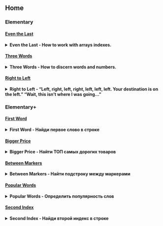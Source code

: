 ## Home

### Elementary

#### [Even the Last](even_the_last.py)

<details><summary><b>Even the Last - How to work with arrays indexes.</b></summary>

Дан массив целых чисел. Нужно найти сумму элементов с четными индексами (0-й, 2-й, 4-й итд), затем перемножить эту сумму и последний элемент исходного массива. Не забудьте, что первый элемент массива имеет индекс 0.
Для пустого массива результат всегда 0 (ноль).

**Входные данные**: Список (list) целых чисел (int).

**Выходные данные**: Число как целочисленное (int).

</details>

#### [Three Words](three_words.py)

<details><summary><b>Three Words - How to discern words and numbers.</b></summary>

Дана строка со словами и числами, разделенными пробелами (один пробел между словами и/или числами). Слова состоят только из букв. Вам нужно проверить есть ли в исходной строке три слова подряд. Для примера, в строке "start 5 one two three 7 end" есть три слова подряд.

**Входные данные**: Строка со словами (str).

**Выходные данные**: Ответ как логическое выражение (bool), True или False.

</details>

#### [Right to Left](right_to_left.py)

<details><summary><b>Right to Left - “Left, right, left, right, left, left, left. Your destination is on the left.” “Wait, this isn’t where I was going…”</b></summary>

Дана строка со словами и числами, разделенными пробелами (один пробел между словами и/или числами). Слова состоят только из букв. Вам нужно проверить есть ли в исходной строке три слова подряд. Для примера, в строке "start 5 one two three 7 end" есть три слова подряд.

**Входные данные**: Строка со словами (str).

**Выходные данные**: Ответ как логическое выражение (bool), True или False.

</details>

### Elementary+

#### [First Word](first_word.py)

<details><summary><b>First Word - Найди первое слово в строке</b></summary>

Дана строка и нужно найти ее первое слово. При решении задачи обратите внимание на следующие моменты:
* В строке могут встречаться точки и запятые
* Строка может начинаться с буквы или, к примеру, с пробела или точки
* В слове может быть апостроф и он является частью слова
* Весь текст может быть представлен только одним словом и все

**Входные параметры**: Строка.  

**Выходные параметры**: Строка.

</details>

#### [Bigger Price](bigger_price.py)

<details><summary><b>Bigger Price - Найти ТОП самых дорогих товаров</b></summary>

Дана таблица всех доступных продуктов на складе. Данные представлены в виде списка словарей (a list of dicts)
Найти ТОП самых дорогих товаров. Количество товаров, которые мы ищем, будет передано в первом аргументе, а сами данные по товарам будут переданы вторым аргументом.

**Входные данные**: Число и список словарей (int and list of dicts). Каждый словарь имеет 2 ключа "name" и "price".

**Выходные данные**: Такой же, как и второй аргумент.

</details>

#### [Between Markers](between_markers.py)

<details><summary><b>Between Markers - Найти подстроку между маркерами</b></summary>

Дана строка и два маркера (начальный и конечный). Необходимо найти текст, заключенный между двумя этими маркерами. Но есть несколько важных условий:

* Начальный и конечный маркеры всегда разные
* Если нет начального маркера, то началом считать начало строки
* Если нет конечного маркера, то концом считать конец строки
* Если нет ни конечного, ни начального маркеров, то просто вернуть всю строку
* Если конечный маркер стоит перед начальным, то вернуть пустую строку

**Входные параметры**: Три аргумента. Все строки. Второй и третий аргументы это начальный и конечный маркеры.

**Выходные параметры**: Строка.

</details>

#### [Popular Words](popular_words.py)

<details><summary><b>Popular Words - Определить популярность слов</b></summary>

Определить популярность определенных слов в тексте.

На вход вашей функции передается 2 аргумента. Текст и массив слов, популярность которых необходимо определить. При решении этой задачи обратите внимание на следующие моменты
* Слова необходимо искать во всеx регистрах. Т.е. если необходимо найти слово "one", значит для него будут подходить слова "one", "One", "oNe", "ONE" и.т.д.
* Искомые слова всегда указаны в нижнем регистре
* Если слово не найдено ни разу, то его необходимо вернуть в словаре со значением 0 (ноль)

**Входные параметры**: Текст и массив искомых слов.

**Выходные параметры**: Словарь, в котором ключами являются искомые слова и значениями то, сколько раз они встречаются в исходном тексте.

</details>

#### [Second Index](second_index.py)

<details><summary><b>Second Index - Найди второй индекс в строке</b></summary>

Даны 2 строки. Необходимо найти индекс второго вхождения второй строки в первую.

Например, необходимо найти второе вхождение `"s"` в слове `"sims"`. Если бы нам надо было найти ее первое вхождение, то тут все просто: с помощью функции index или find мы можем узнать, что `"s"` – это самый первый символ в слове `"sims"`, а значит индекс первого вхождения равен `0`. Но нам необходимо найти вторую `"s"`, а она `4`-ая по счету. Значит индекс второго вхождения (и ответ на вопрос) равен `3`.

**Входные аргументы**: Две строки (String)

**Выходные аргументы**: Int or None

</details>